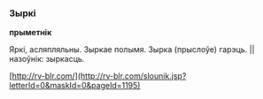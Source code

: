 ### Зыркі
**прыметнік**

Яркі, асляпляльны. Зыркае полымя. Зырка (прыслоўе) гарэць. || назоўнік: зыркасць.

<a rel="author">[http://rv-blr.com/](http://rv-blr.com/slounik.jsp?letterId=0&maskId=0&pageId=1195)</a>
